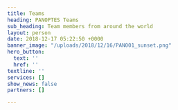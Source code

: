 ```yaml
---
title: Teams
heading: PANOPTES Teams
sub_heading: Team members from around the world
layout: person
date: 2018-12-17 05:22:50 +0000
banner_image: "/uploads/2018/12/16/PAN001_sunset.png"
hero_button:
  text: ''
  href: ''
textline: ''
services: []
show_news: false
partners: []

---
```

